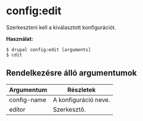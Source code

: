 # config:edit
Szerkeszteni kell a kiválasztott konfigurációt.

**Használat:**
```
$ drupal config:edit [arguments] 
$ cdit  
```

## Rendelkezésre álló argumentumok
Argumentum | Részletek
---------|-------------
config-name | A konfiguráció neve.
editor | Szerkesztő.
